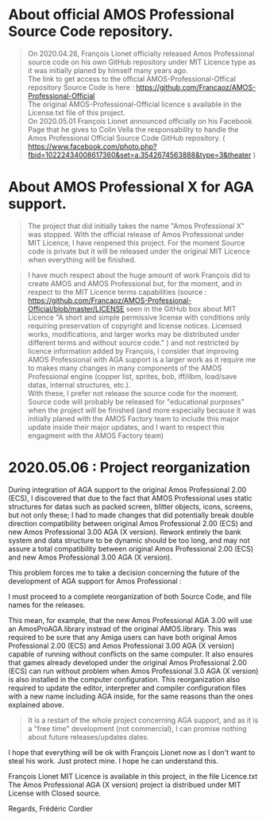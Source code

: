 # About official AMOS Professional Source Code repository.
> On 2020.04.26, François Lionet officially released Amos Professional source code on his own GitHub repository under MIT Licence type as it was initially planed by himself many years ago.<br>
> The link to get access to the official AMOS-Professional-Offical repository Source Code is here : https://github.com/Francaoz/AMOS-Professional-Official<br>
> The original AMOS-Professional-Official licence s available in the License.txt file of this project.<br>
> On 2020.05.01 François Lionet announced officially on his Facebook Page that he gives to Colin Vella the responsability to handle the Amos Professional Official Source Code GitHub repository. ( https://www.facebook.com/photo.php?fbid=10222434008617360&set=a.3542674563888&type=3&theater )

# About AMOS Professional X for AGA support.
> The project that did initially takes the name "Amos Professional X" was stopped. With the official release of Amos Professional under MIT Licence, I have reopened this project.
For the moment Source code is private but it will be released under the original MIT Licence when everything will be finished.

> I have much respect about the huge amount of work François did to create AMOS and AMOS Professional but, for the moment, and in respect to the MIT Licence terms capabilities (source : https://github.com/Francaoz/AMOS-Professional-Official/blob/master/LICENSE seen in the GitHub box about MIT Licence "A short and simple permissive license with conditions only requiring preservation of copyright and license notices. Licensed works, modifications, and larger works may be distributed under different terms and without source code." ) and not restricted by licence information added by François, I consider that improving AMOS Professional with AGA support is a larger work as it require me to makes many changes in many components of the AMOS Professional engine (copper list, sprites, bob, iff/ilbm, load/save datas, internal structures, etc.).<br>
With these, I prefer not release the source code for the moment.<br>
Source code will probably be released for "educational purposes" when the project will be finished (and more especially because it was initially planed with the AMOS Factory team to include this major update inside their major updates, and I want to respect this engagment with the AMOS Factory team)

# 2020.05.06 : Project reorganization

During integration of AGA support to the original Amos Professional 2.00 (ECS), I discovered that due to the fact that AMOS Professional uses static structures for datas such as packed screen, blitter objects, icons, screens, but not only these; I had to made changes that did potentially break double direction compatibility between original Amos Professional 2.00 (ECS) and new Amos Professional 3.00 AGA (X version). Rework entirely the bank system and data structure to be dynamic should be too long, and may not assure a total compatibility between original Amos Professional 2.00 (ECS) and new Amos Professional 3.00 AGA (X version).

This problem forces me to take a decision concerning the future of the development of AGA support for Amos Professional :

 I must proceed to a complete reorganization of both Source Code,  and file names for the releases.

This mean, for example, that the new Amos Professional AGA 3.00 will use an AmosProAGA.library instead of the original AMOS.library.
This was required to be sure that any Amiga users can have both original Amos Professional 2.00  (ECS) and Amos Professional 3.00 AGA (X version) capable of running without conflicts on the same computer.
It also ensures that games already developed under the original Amos Professional 2.00  (ECS) can run without problem when Amos Professional 3.0 AGA (X version) is also installed in the computer configuration.
This reorganization also required to update the editor, interpreter and compiler configuration files with a new name including AGA inside, for the same reasons than the ones explained above.
>It is a restart of the whole project concerning AGA support, and as it is a "free time" development (not commercial), I can promise nothing about future releases/updates dates.

I hope that everything will be ok with François Lionet now as I don't want to steal his work. Just protect mine. I hope he can understand this.

François Lionet MIT Licence is available in this project, in the file Licence.txt
The Amos Professional AGA (X version) project ia distribued under MIT License with Closed source.

Regards,
Frédéric Cordier
